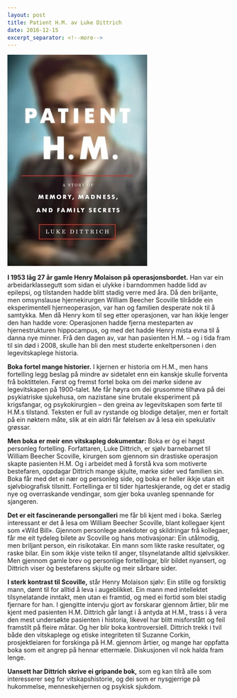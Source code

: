 ```yaml
---
layout: post
title: Patient H.M. av Luke Dittrich
date: 2016-12-15
excerpt_separator: <!--more-->
---
```


![Omslaget til Patient H.M. viser eit uskarpt bilde av Henry Molaison](/images/patient.jpg)

**I 1953 låg 27 år gamle Henry Molaison på operasjonsbordet.** Han var ein arbeidarklassegutt som sidan ei ulykke i barndommen hadde lidd av epilepsi, og tilstanden hadde blitt stadig verre med åra. Då den briljante, men omsynslause hjernekirurgen William Beecher Scoville tilrådde ein eksperimentell hjerneoperasjon, var han og familien desperate nok til å samtykka. Men då Henry kom til seg etter operasjonen, var han ikkje lenger den han hadde vore: Operasjonen hadde fjerna mesteparten av hjernestrukturen hippocampus, og med det hadde Henry mista evna til å danna nye minner. Frå den dagen av, var han pasienten H.M. – og i tida fram til sin død i 2008, skulle han bli den mest studerte enkeltpersonen i den legevitskaplege historia.

<!--more-->

**Boka fortel mange historier.** I kjernen er historia om H.M., men hans fortelling legg beslag på mindre av sidetalet enn ein kanskje skulle forventa frå boktittelen. Først og fremst fortel boka om dei mørke sidene av legevitskapen på 1900-talet. Me får høyra om dei grusomme tilhøva på dei psykiatriske sjukehusa, om nazistane sine brutale eksperiment på krigsfangar, og psykokirurgien – den greina av legevitskapen som førte til H.M.s tilstand. Teksten er full av rystande og blodige detaljer, men er fortalt på ein nøktern måte, slik at ein aldri får følelsen av å lesa ein spekulativ grøssar.

**Men boka er meir enn vitskapleg dokumentar:** Boka er òg ei høgst personleg fortelling. Forfattaren, Luke Dittrich, er sjølv barnebarnet til William Beecher Scoville, kirurgen som gjennom sin drastiske operasjon skapte pasienten H.M. Og i arbeidet med å forstå kva som motiverte bestefaren, oppdagar Dittrich mange skjulte, mørke sider ved familien sin. Boka får med det ei nær og personleg side, og boka er heller ikkje utan eit sjølvbiografisk tilsnitt. Fortellinga er til tider hjarteskjerande, og det er stadig nye og overraskande vendingar, som gjer boka uvanleg spennande for sjangeren.

**Det er eit fascinerande persongalleri** me får bli kjent med i boka. Særleg interessant er det å lesa om William Beecher Scoville, blant kollegaer kjent som «Wild Bill». Gjennom personlege anekdoter og skildringar frå kollegaer, får me eit tydeleg bilete av Scoville og hans motivasjonar: Ein utålmodig, men briljant person, ein risikotakar. Ein mann som likte raske resultater, og raske bilar. Ein som ikkje viste teikn til anger, tilsynelatande alltid sjølvsikker. Men gjennom gamle brev og personlige fortellingar, blir bildet nyansert, og Dittrich viser òg bestefarens skjulte og meir sårbare sider.

**I sterk kontrast til Scoville,** står Henry Molaison sjølv: Ein stille og forsiktig mann, dømt til for alltid å leva i augeblikket. Ein mann med intellektet tilsynelatande inntakt, men utan ei framtid, og med ei fortid som blei stadig fjernare for han. I gjengitte intervju gjort av forskarar gjennom årtier, blir me kjent med pasienten H.M. Dittrich går langt i å antyda at H.M., trass i å vera den mest undersøkte pasienten i historia, likevel har blitt misforstått og feil framstilt på fleire måtar. Og her blir boka kontroversiell. Dittrich trekk i tvil både den vitskaplege og etiske integriteten til Suzanne Corkin, prosjektleiaren for forskinga på H.M. gjennom årtier, og mange har oppfatta boka som eit angrep på hennar ettermæle. Diskusjonen vil nok halda fram lenge.

**Uansett har Dittrich skrive ei gripande bok,** som eg kan tilrå alle som interesserer seg for vitskapshistorie, og dei som er nysgjerrige på hukommelse, menneskehjernen og psykisk sjukdom.